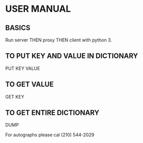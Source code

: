 # USER MANUAL
## BASICS
Run server THEN proxy THEN client with python 3.
## TO PUT KEY AND VALUE IN DICTIONARY 
PUT KEY VALUE
## TO GET VALUE
GET KEY
## TO GET ENTIRE DICTIONARY
DUMP

For autographs please cal (210) 544-2029
